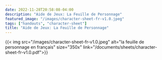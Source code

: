 ```yaml
---
date: 2022-11-28T20:58:08-04:00
description: "Aide de Jeux: La Feuille de Personnage"
featured_image: "/images/character-sheet-fr-v1.0.jpeg"
tags: ["handouts", "character-sheet"]
title: "Aide de Jeux: La Feuille de Personnage"
---
```


{{< img src="/images/character-sheet-fr-v1.0.jpeg" alt="la feuille de personnage en français" size="350x" link="/documents/sheets/character-sheet-fr-v1.0.pdf">}}